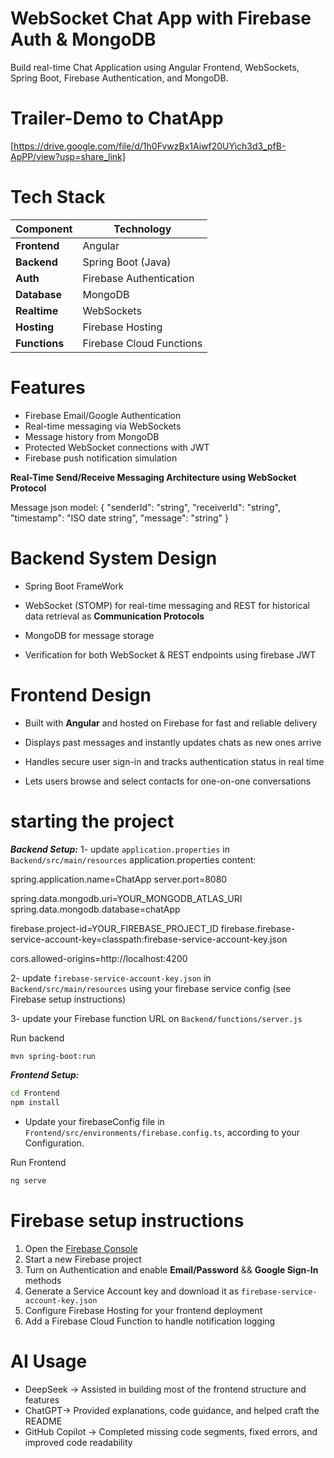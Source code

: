# WebSocket Chat App with Firebase Auth & MongoDB

Build real-time Chat Application using Angular Frontend, WebSockets, Spring Boot, Firebase Authentication, and MongoDB.

# Trailer-Demo to ChatApp

[https://drive.google.com/file/d/1h0FvwzBx1Aiwf20UYich3d3_pfB-ApPP/view?usp=share_link]

# Tech Stack

| Component     | Technology               |
| ------------- | ------------------------ |
| **Frontend**  | Angular                  |
| **Backend**   | Spring Boot (Java)       |
| **Auth**      | Firebase Authentication  |
| **Database**  | MongoDB                  |
| **Realtime**  | WebSockets               |
| **Hosting**   | Firebase Hosting         |
| **Functions** | Firebase Cloud Functions |

# Features

- Firebase Email/Google Authentication
- Real-time messaging via WebSockets
- Message history from MongoDB
- Protected WebSocket connections with JWT
- Firebase push notification simulation

**Real-Time Send/Receive Messaging Architecture using WebSocket Protocol**

Message json model:
{
"senderId": "string",
"receiverId": "string",
"timestamp": "ISO date string",
"message": "string"
}

# Backend System Design

- Spring Boot FrameWork

- WebSocket (STOMP) for real-time messaging
  and REST for historical data retrieval as **Communication Protocols**

- MongoDB for message storage

- Verification for both WebSocket & REST endpoints using firebase JWT

# Frontend Design

- Built with **Angular** and hosted on Firebase for fast and reliable delivery

- Displays past messages and instantly updates chats as new ones arrive

- Handles secure user sign-in and tracks authentication status in real time

- Lets users browse and select contacts for one-on-one conversations

# starting the project

**_Backend Setup:_**
1- update `application.properties` in `Backend/src/main/resources`
application.properties content:

spring.application.name=ChatApp
server.port=8080

spring.data.mongodb.uri=YOUR_MONGODB_ATLAS_URI
spring.data.mongodb.database=chatApp

firebase.project-id=YOUR_FIREBASE_PROJECT_ID
firebase.firebase-service-account-key=classpath:firebase-service-account-key.json

cors.allowed-origins=http://localhost:4200

2- update `firebase-service-account-key.json` in `Backend/src/main/resources`
using your firebase service config (see Firebase setup instructions)

3- update your Firebase function URL on `Backend/functions/server.js`

Run backend

```bash
mvn spring-boot:run
```

**_Frontend Setup:_**

```bash
cd Frontend
npm install
```

- Update your firebaseConfig file in `Frontend/src/environments/firebase.config.ts`,
  according to your Configuration.

Run Frontend

```bash
ng serve
```

# Firebase setup instructions

1. Open the [Firebase Console](https://console.firebase.google.com)
2. Start a new Firebase project
3. Turn on Authentication and enable **Email/Password** && **Google Sign-In** methods
4. Generate a Service Account key and download it as `firebase-service-account-key.json`
5. Configure Firebase Hosting for your frontend deployment
6. Add a Firebase Cloud Function to handle notification logging

# AI Usage

- DeepSeek -> Assisted in building most of the frontend structure and features
- ChatGPT-> Provided explanations, code guidance, and helped craft the README
- GitHub Copilot -> Completed missing code segments, fixed errors, and improved code readability
